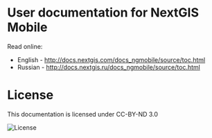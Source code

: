 # User documentation for NextGIS Mobile

Read online:
* English - http://docs.nextgis.com/docs_ngmobile/source/toc.html
* Russian - http://docs.nextgis.ru/docs_ngmobile/source/toc.html

# License

This documentation is licensed under CC-BY-ND 3.0

![License](https://img.shields.io/badge/License-CC%E2%80%94BY%E2%80%94ND%203.0-green.svg?maxAge=2592000)
